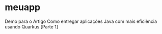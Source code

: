 # meuapp
Demo para o Artigo
Como entregar aplicações Java com mais eficiência usando Quarkus [Parte 1]
